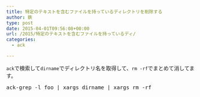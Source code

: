 ```yaml
---
title: 特定のテキストを含むファイルを持っているディレクトリを削除する
author: 鉄
type: post
date: 2015-04-01T09:56:08+00:00
url: /2015/特定のテキストを含むファイルを持っているディ/
categories:
  - ack

---
```

`ack`で検索して`dirname`でディレクトリ名を取得して、`rm -rf`でまとめて消してます。

<pre class="lang:sh decode:true " >ack-grep -l foo | xargs dirname | xargs rm -rf</pre>

